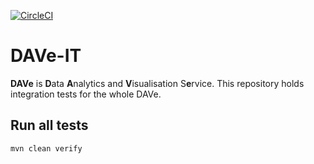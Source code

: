 [![CircleCI](https://circleci.com/gh/Deutsche-Boerse-Risk/DAVe-IT.svg?style=svg)](https://circleci.com/gh/Deutsche-Boerse-Risk/DAVe-IT)

# DAVe-IT

**DAVe** is **D**ata **A**nalytics and **V**isualisation S**e**rvice. This repository holds integration tests for the whole DAVe.
 
## Run all tests

```
mvn clean verify
```

